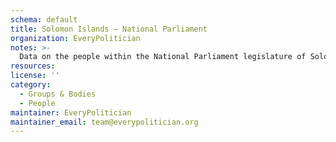 ```yaml
---
schema: default
title: Solomon Islands — National Parliament
organization: EveryPolitician
notes: >-
  Data on the people within the National Parliament legislature of Solomon Islands.
resources:
license: ''
category:
  - Groups & Bodies
  - People
maintainer: EveryPolitician
maintainer_email: team@everypolitician.org
---
```

